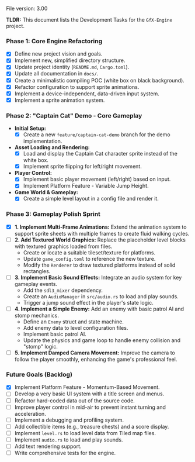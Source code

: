 File version: 3.00

**TLDR:**
This document lists the Development Tasks for the `GfX-Engine` project.

### Phase 1: Core Engine Refactoring

- [x] Define new project vision and goals.
- [x] Implement new, simplified directory structure.
- [x] Update project identity (`README.md`, `Cargo.toml`).
- [x] Update all documentation in `docs/`.
- [x] Create a minimalistic compiling POC (white box on black background).
- [x] Refactor configuration to support sprite animations.
- [x] Implement a device-independent, data-driven input system.
- [x] Implement a sprite animation system.

### Phase 2: "Captain Cat" Demo - Core Gameplay

-   **Initial Setup:**
    -   [x] Create a new `feature/captain-cat-demo` branch for the demo implementation.
-   **Asset Loading and Rendering:**
    -   [x] Load and display the Captain Cat character sprite instead of the white box.
    -   [x] Implement sprite flipping for left/right movement.
-   **Player Control:**
    -   [x] Implement basic player movement (left/right) based on input.
    -   [x] Implement Platform Feature - Variable Jump Height.
-   **Game World & Gameplay:**
    -   [x] Create a simple level layout in a config file and render it.

### Phase 3: Gameplay Polish Sprint

-   [x] **1. Implement Multi-Frame Animations:** Extend the animation system to support sprite sheets with multiple frames to create fluid walking cycles.
-   [ ] **2. Add Textured World Graphics:** Replace the placeholder level blocks with textured graphics loaded from files.
    -   Create or locate a suitable tileset/texture for platforms.
    -   Update `game_config.toml` to reference the new texture.
    -   Modify the `Renderer` to draw textured platforms instead of solid rectangles.
-   [ ] **3. Implement Basic Sound Effects:** Integrate an audio system for key gameplay events.
    -   Add the `sdl3_mixer` dependency.
    -   Create an `AudioManager` in `src/audio.rs` to load and play sounds.
    -   Trigger a jump sound effect in the player's state logic.
-   [ ] **4. Implement a Simple Enemy:** Add an enemy with basic patrol AI and stomp mechanics.
    -   Define an `Enemy` struct and state machine.
    -   Add enemy data to level configuration files.
    -   Implement basic patrol AI.
    -   Update the physics and game loop to handle enemy collision and "stomp" logic.
-   [ ] **5. Implement Damped Camera Movement:** Improve the camera to follow the player smoothly, enhancing the game's professional feel.

### Future Goals (Backlog)

-   [x] Implement Platform Feature - Momentum-Based Movement.
-   [ ] Develop a very basic UI system with a title screen and menus.
-   [ ] Refactor hard-coded data out of the source code.
-   [ ] Improve player control in mid-air to prevent instant turning and acceleration.
-   [ ] Implement a debugging and profiling system.
-   [ ] Add collectible items (e.g., treasure chests) and a score display.
-   [ ] Implement `level.rs` to load level data from Tiled map files.
-   [ ] Implement `audio.rs` to load and play sounds.
-   [ ] Add text rendering support.
-   [ ] Write comprehensive tests for the engine.